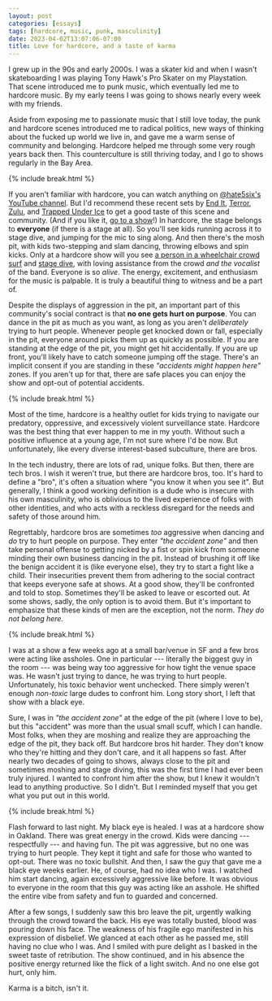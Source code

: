 ```yaml
---
layout: post
categories: [essays]
tags: [hardcore, music, punk, masculinity]
date: 2023-04-02T13:07:06-07:00
title: Love for hardcore, and a taste of karma
---
```


I grew up in the 90s and early 2000s. I was a skater kid and when I wasn't skateboarding I was playing Tony Hawk's Pro Skater on my Playstation. That scene introduced me to punk music, which eventually led me to hardcore music. By my early teens I was going to shows nearly every week with my friends.

<!--excerpt-->

Aside from exposing me to passionate music that I still love today, the punk and hardcore scenes introduced me to radical politics, new ways of thinking about the fucked up world we live in, and gave me a warm sense of community and belonging. Hardcore helped me through some very rough years back then. This counterculture is still thriving today, and I go to shows regularly in the Bay Area.

{% include break.html %}

If you aren't familiar with hardcore, you can watch anything on [@hate5six's YouTube channel](https://www.youtube.com/user/hate5six). But I'd recommend these recent sets by [End It](https://www.youtube.com/watch?v=Wk4V1JzbryM), [Terror](https://www.youtube.com/watch?v=hz7csuwPrEo), [Zulu](https://www.youtube.com/watch?v=ggk41xAdEMQ), and [Trapped Under Ice](https://www.youtube.com/watch?v=cCR4N87jPnY) to get a good taste of this scene and community. (And if you like it, [go to a show](https://www.youtube.com/shorts/cEUYJ3FVbjk)!) In hardcore, the stage belongs to **everyone** (if there is a stage at all). So you'll see kids running across it to stage dive, and jumping for the mic to sing along. And then there's the mosh pit, with kids two-stepping and slam dancing, throwing elbows and spin kicks. Only at a hardcore show will you see [a person in a wheelchair crowd surf](https://www.youtube.com/shorts/M_tIsCn9qHs) and [stage dive](https://www.youtube.com/watch?v=V8rRnsNchYY&t=27s), with loving assistance from the crowd _and the vocalist_ of the band. Everyone is so _alive_. The energy, excitement, and enthusiasm for the music is palpable. It is truly a beautiful thing to witness and be a part of.

Despite the displays of aggression in the pit, an important part of this community's social contract is that **no one gets hurt on purpose**. You can dance in the pit as much as you want, as long as you aren't _deliberately_ trying to hurt people. Whenever people get knocked down or fall, especially in the pit, everyone around picks them up as quickly as possible. If you are standing at the edge of the pit, you might get hit accidentally. If you are up front, you'll likely have to catch someone jumping off the stage. There's an implicit consent if you are standing in these _"accidents might happen here"_ zones. If you aren't up for that, there are safe places you can enjoy the show and opt-out of potential accidents.

{% include break.html %}

Most of the time, hardcore is a healthy outlet for kids trying to navigate our predatory, oppressive, and excessively violent surveillance state. Hardcore was the best thing that ever happen to me in my youth. Without such a positive influence at a young age, I'm not sure where I'd be now. But unfortunately, like every diverse interest-based subculture, there are bros.

In the tech industry, there are lots of rad, unique folks. But then, there are tech bros. I wish it weren't true, but there are hardcore bros, too. It's hard to define a "bro", it's often a situation where "you know it when you see it". But generally, I think a good working definition is a dude who is insecure with his own masculinity, who is oblivious to the lived experience of folks with other identities, and who acts with a reckless disregard for the needs and safety of those around him.

Regrettably, hardcore bros are sometimes _too_ aggressive when dancing and _do_ try to hurt people on purpose. They enter _"the accident zone"_ and then take personal offense to getting nicked by a fist or spin kick from someone minding their own business dancing in the pit. Instead of brushing it off like the benign accident it is (like everyone else), they try to start a fight like a child. Their insecurities prevent them from adhering to the social contract that keeps everyone safe at shows. At a good show, they'll be confronted and told to stop. Sometimes they'll be asked to leave or escorted out. At some shows, sadly, the only option is to avoid them. But it's important to emphasize that these kinds of men are the exception, not the norm. _They do not belong here._

{% include break.html %}

I was at a show a few weeks ago at a small bar/venue in SF and a few bros were acting like assholes. One in particular --- literally the biggest guy in the room --- was being way too aggressive for how tight the venue space was. He wasn't just trying to dance, he was trying to hurt people. Unfortunately, his toxic behavior went unchecked. There simply weren't enough _non-toxic_ large dudes to confront him. Long story short, I left that show with a black eye.

Sure, I was in _"the accident zone"_ at the edge of the pit (where I love to be), but this "accident" was more than the usual small scuff, which I can handle. Most folks, when they are moshing and realize they are approaching the edge of the pit, they back off. But hardcore bros hit harder. They don't know who they're hitting and they don't care, and it all happens so fast. After nearly two decades of going to shows, always close to the pit and sometimes moshing and stage diving, this was the first time I had ever been truly injured. I wanted to confront him after the show, but I knew it wouldn't lead to anything productive. So I didn't. But I reminded myself that you get what you put out in this world.

{% include break.html %}

Flash forward to last night. My black eye is healed. I was at a hardcore show in Oakland. There was great energy in the crowd. Kids were dancing --- respectfully --- and having fun. The pit was aggressive, but no one was trying to hurt people. They kept it tight and safe for those who wanted to opt-out. There was no toxic bullshit. And then, I saw the guy that gave me a black eye weeks earlier. He, of course, had no idea who I was. I watched him start dancing, again excessively aggressive like before. It was obvious to everyone in the room that this guy was acting like an asshole. He shifted the entire vibe from safety and fun to guarded and concerned.

After a few songs, I suddenly saw this bro leave the pit, urgently walking through the crowd toward the back. His eye was totally busted, blood was pouring down his face. The weakness of his fragile ego manifested in his expression of disbelief. We glanced at each other as he passed me, still having no clue who I was. And I smiled with pure delight as I basked in the sweet taste of retribution. The show continued, and in his absence the positive energy returned like the flick of a light switch. And no one else got hurt, only him.

Karma is a bitch, isn't it.
